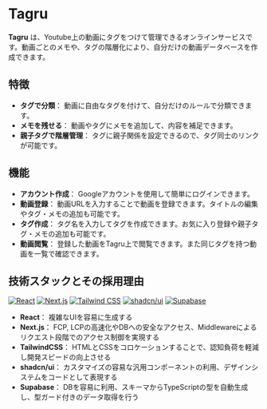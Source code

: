 # Tagru

**Tagru** は、Youtube上の動画にタグをつけて管理できるオンラインサービスです。動画ごとのメモや、タグの階層化により、自分だけの動画データベースを作成できます。

## 特徴

- **タグで分類**： 動画に自由なタグを付けて、自分だけのルールで分類できます。
- **メモを残せる**： 動画やタグにメモを追加して、内容を補足できます。
- **親子タグで階層管理**： タグに親子関係を設定できるので、タグ同士のリンクが可能です。

## 機能

- **アカウント作成**： Googleアカウントを使用して簡単にログインできます。
- **動画登録**： 動画URLを入力することで動画を登録できます。タイトルの編集やタグ・メモの追加も可能です。
- **タグ作成**： タグ名を入力してタグを作成できます。お気に入り登録や親子タグ・メモの追加も可能です。
- **動画閲覧**： 登録した動画をTagru上で閲覧できます。また同じタグを持つ動画を一覧で確認できます。

## 技術スタックとその採用理由

[![React](https://img.shields.io/badge/React-20232a?logo=react&logoColor=61DAFB)](https://react.dev/)
[![Next.js](https://img.shields.io/badge/Next.js-000?logo=nextdotjs&logoColor=white)](https://nextjs.org/)
[![Tailwind CSS](https://img.shields.io/badge/TailwindCSS-06B6D4?logo=tailwindcss&logoColor=white)](https://tailwindcss.com/)
[![shadcn/ui](https://img.shields.io/badge/shadcn/ui-000000?logo=shadcn/ui&logoColor=white)](https://ui.shadcn.com/)
[![Supabase](https://img.shields.io/badge/Supabase-3ECF8E?logo=supabase&logoColor=white)](https://supabase.com/)

- **React**： 複雑なUIを容易に生成する
- **Next.js**： FCP, LCPの高速化やDBへの安全なアクセス、Middlewareによるリクエスト段階でのアクセス制御を実現する
- **TailwindCSS**： HTMLとCSSをコロケーションすることで、認知負荷を軽減し開発スピードの向上させる
- **shadcn/ui**： カスタマイズの容易な汎用コンポーネントの利用、デザインシステムをコードとして表現する
- **Supabase**： DBを容易に利用、スキーマからTypeScriptの型を自動生成し、型ガード付きのデータ取得を行う
